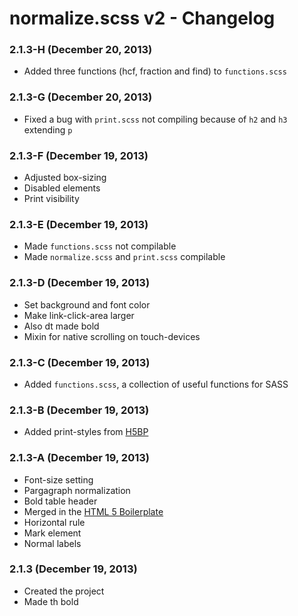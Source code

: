 # normalize.scss v2 - Changelog

### 2.1.3-H (December 20, 2013)

* Added three functions (hcf, fraction and find) to `functions.scss`

### 2.1.3-G (December 20, 2013)

* Fixed a bug with `print.scss` not compiling because of `h2` and `h3` extending
  `p`

### 2.1.3-F (December 19, 2013)

* Adjusted box-sizing
* Disabled elements
* Print visibility

### 2.1.3-E (December 19, 2013)

* Made `functions.scss` not compilable
* Made `normalize.scss` and `print.scss` compilable

### 2.1.3-D (December 19, 2013)

* Set background and font color
* Make link-click-area larger
* Also dt made bold
* Mixin for native scrolling on touch-devices

### 2.1.3-C (December 19, 2013)

* Added `functions.scss`, a collection of useful functions for SASS

### 2.1.3-B (December 19, 2013)

* Added print-styles from [H5BP](http://h5bp.com)

### 2.1.3-A (December 19, 2013)

* Font-size setting
* Pargagraph normalization
* Bold table header
* Merged in the [HTML 5 Boilerplate](http://h5bp.com)
* Horizontal rule
* Mark element
* Normal labels

### 2.1.3 (December 19, 2013)

* Created the project
* Made th bold
